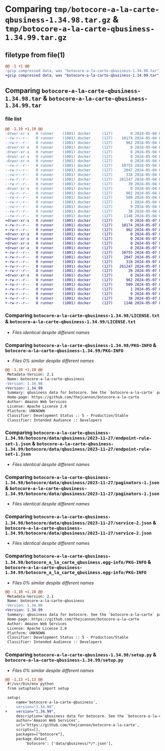 # Comparing `tmp/botocore-a-la-carte-qbusiness-1.34.98.tar.gz` & `tmp/botocore-a-la-carte-qbusiness-1.34.99.tar.gz`

## filetype from file(1)

```diff
@@ -1 +1 @@
-gzip compressed data, was "botocore-a-la-carte-qbusiness-1.34.98.tar", last modified: Sat May  4 01:01:37 2024, max compression
+gzip compressed data, was "botocore-a-la-carte-qbusiness-1.34.99.tar", last modified: Tue May  7 01:02:39 2024, max compression
```

## Comparing `botocore-a-la-carte-qbusiness-1.34.98.tar` & `botocore-a-la-carte-qbusiness-1.34.99.tar`

### file list

```diff
@@ -1,19 +1,19 @@
-drwxr-xr-x   0 runner    (1001) docker     (127)        0 2024-05-04 01:01:37.838237 botocore-a-la-carte-qbusiness-1.34.98/
--rw-r--r--   0 runner    (1001) docker     (127)    10174 2024-05-04 01:01:37.000000 botocore-a-la-carte-qbusiness-1.34.98/LICENSE.txt
--rw-r--r--   0 runner    (1001) docker     (127)      962 2024-05-04 01:01:37.838237 botocore-a-la-carte-qbusiness-1.34.98/PKG-INFO
-drwxr-xr-x   0 runner    (1001) docker     (127)        0 2024-05-04 01:01:37.834237 botocore-a-la-carte-qbusiness-1.34.98/botocore/
-drwxr-xr-x   0 runner    (1001) docker     (127)        0 2024-05-04 01:01:37.834237 botocore-a-la-carte-qbusiness-1.34.98/botocore/data/
-drwxr-xr-x   0 runner    (1001) docker     (127)        0 2024-05-04 01:01:37.834237 botocore-a-la-carte-qbusiness-1.34.98/botocore/data/qbusiness/
-drwxr-xr-x   0 runner    (1001) docker     (127)        0 2024-05-04 01:01:37.838237 botocore-a-la-carte-qbusiness-1.34.98/botocore/data/qbusiness/2023-11-27/
--rw-r--r--   0 runner    (1001) docker     (127)    10755 2024-05-04 01:01:11.000000 botocore-a-la-carte-qbusiness-1.34.98/botocore/data/qbusiness/2023-11-27/endpoint-rule-set-1.json
--rw-r--r--   0 runner    (1001) docker     (127)     2047 2024-05-04 01:01:11.000000 botocore-a-la-carte-qbusiness-1.34.98/botocore/data/qbusiness/2023-11-27/paginators-1.json
--rw-r--r--   0 runner    (1001) docker     (127)      318 2024-05-04 01:01:11.000000 botocore-a-la-carte-qbusiness-1.34.98/botocore/data/qbusiness/2023-11-27/paginators-1.sdk-extras.json
--rw-r--r--   0 runner    (1001) docker     (127)   261247 2024-05-04 01:01:11.000000 botocore-a-la-carte-qbusiness-1.34.98/botocore/data/qbusiness/2023-11-27/service-2.json
--rw-r--r--   0 runner    (1001) docker     (127)       39 2024-05-04 01:01:11.000000 botocore-a-la-carte-qbusiness-1.34.98/botocore/data/qbusiness/2023-11-27/waiters-2.json
-drwxr-xr-x   0 runner    (1001) docker     (127)        0 2024-05-04 01:01:37.838237 botocore-a-la-carte-qbusiness-1.34.98/botocore_a_la_carte_qbusiness.egg-info/
--rw-r--r--   0 runner    (1001) docker     (127)      962 2024-05-04 01:01:37.000000 botocore-a-la-carte-qbusiness-1.34.98/botocore_a_la_carte_qbusiness.egg-info/PKG-INFO
--rw-r--r--   0 runner    (1001) docker     (127)      509 2024-05-04 01:01:37.000000 botocore-a-la-carte-qbusiness-1.34.98/botocore_a_la_carte_qbusiness.egg-info/SOURCES.txt
--rw-r--r--   0 runner    (1001) docker     (127)        1 2024-05-04 01:01:37.000000 botocore-a-la-carte-qbusiness-1.34.98/botocore_a_la_carte_qbusiness.egg-info/dependency_links.txt
--rw-r--r--   0 runner    (1001) docker     (127)        9 2024-05-04 01:01:37.000000 botocore-a-la-carte-qbusiness-1.34.98/botocore_a_la_carte_qbusiness.egg-info/top_level.txt
--rw-r--r--   0 runner    (1001) docker     (127)       38 2024-05-04 01:01:37.838237 botocore-a-la-carte-qbusiness-1.34.98/setup.cfg
--rw-r--r--   0 runner    (1001) docker     (127)     1148 2024-05-04 01:01:37.000000 botocore-a-la-carte-qbusiness-1.34.98/setup.py
+drwxr-xr-x   0 runner    (1001) docker     (127)        0 2024-05-07 01:02:39.972096 botocore-a-la-carte-qbusiness-1.34.99/
+-rw-r--r--   0 runner    (1001) docker     (127)    10174 2024-05-07 01:02:39.000000 botocore-a-la-carte-qbusiness-1.34.99/LICENSE.txt
+-rw-r--r--   0 runner    (1001) docker     (127)      962 2024-05-07 01:02:39.972096 botocore-a-la-carte-qbusiness-1.34.99/PKG-INFO
+drwxr-xr-x   0 runner    (1001) docker     (127)        0 2024-05-07 01:02:39.968096 botocore-a-la-carte-qbusiness-1.34.99/botocore/
+drwxr-xr-x   0 runner    (1001) docker     (127)        0 2024-05-07 01:02:39.968096 botocore-a-la-carte-qbusiness-1.34.99/botocore/data/
+drwxr-xr-x   0 runner    (1001) docker     (127)        0 2024-05-07 01:02:39.968096 botocore-a-la-carte-qbusiness-1.34.99/botocore/data/qbusiness/
+drwxr-xr-x   0 runner    (1001) docker     (127)        0 2024-05-07 01:02:39.972096 botocore-a-la-carte-qbusiness-1.34.99/botocore/data/qbusiness/2023-11-27/
+-rw-r--r--   0 runner    (1001) docker     (127)    10755 2024-05-07 01:02:11.000000 botocore-a-la-carte-qbusiness-1.34.99/botocore/data/qbusiness/2023-11-27/endpoint-rule-set-1.json
+-rw-r--r--   0 runner    (1001) docker     (127)     2047 2024-05-07 01:02:11.000000 botocore-a-la-carte-qbusiness-1.34.99/botocore/data/qbusiness/2023-11-27/paginators-1.json
+-rw-r--r--   0 runner    (1001) docker     (127)      318 2024-05-07 01:02:11.000000 botocore-a-la-carte-qbusiness-1.34.99/botocore/data/qbusiness/2023-11-27/paginators-1.sdk-extras.json
+-rw-r--r--   0 runner    (1001) docker     (127)   261247 2024-05-07 01:02:11.000000 botocore-a-la-carte-qbusiness-1.34.99/botocore/data/qbusiness/2023-11-27/service-2.json
+-rw-r--r--   0 runner    (1001) docker     (127)       39 2024-05-07 01:02:11.000000 botocore-a-la-carte-qbusiness-1.34.99/botocore/data/qbusiness/2023-11-27/waiters-2.json
+drwxr-xr-x   0 runner    (1001) docker     (127)        0 2024-05-07 01:02:39.972096 botocore-a-la-carte-qbusiness-1.34.99/botocore_a_la_carte_qbusiness.egg-info/
+-rw-r--r--   0 runner    (1001) docker     (127)      962 2024-05-07 01:02:39.000000 botocore-a-la-carte-qbusiness-1.34.99/botocore_a_la_carte_qbusiness.egg-info/PKG-INFO
+-rw-r--r--   0 runner    (1001) docker     (127)      509 2024-05-07 01:02:39.000000 botocore-a-la-carte-qbusiness-1.34.99/botocore_a_la_carte_qbusiness.egg-info/SOURCES.txt
+-rw-r--r--   0 runner    (1001) docker     (127)        1 2024-05-07 01:02:39.000000 botocore-a-la-carte-qbusiness-1.34.99/botocore_a_la_carte_qbusiness.egg-info/dependency_links.txt
+-rw-r--r--   0 runner    (1001) docker     (127)        9 2024-05-07 01:02:39.000000 botocore-a-la-carte-qbusiness-1.34.99/botocore_a_la_carte_qbusiness.egg-info/top_level.txt
+-rw-r--r--   0 runner    (1001) docker     (127)       38 2024-05-07 01:02:39.972096 botocore-a-la-carte-qbusiness-1.34.99/setup.cfg
+-rw-r--r--   0 runner    (1001) docker     (127)     1148 2024-05-07 01:02:39.000000 botocore-a-la-carte-qbusiness-1.34.99/setup.py
```

### Comparing `botocore-a-la-carte-qbusiness-1.34.98/LICENSE.txt` & `botocore-a-la-carte-qbusiness-1.34.99/LICENSE.txt`

 * *Files identical despite different names*

### Comparing `botocore-a-la-carte-qbusiness-1.34.98/PKG-INFO` & `botocore-a-la-carte-qbusiness-1.34.99/PKG-INFO`

 * *Files 0% similar despite different names*

```diff
@@ -1,10 +1,10 @@
 Metadata-Version: 2.1
 Name: botocore-a-la-carte-qbusiness
-Version: 1.34.98
+Version: 1.34.99
 Summary: qbusiness data for botocore. See the `botocore-a-la-carte` package for more info.
 Home-page: https://github.com/thejcannon/botocore-a-la-carte
 Author: Amazon Web Services
 License: Apache License 2.0
 Platform: UNKNOWN
 Classifier: Development Status :: 5 - Production/Stable
 Classifier: Intended Audience :: Developers
```

### Comparing `botocore-a-la-carte-qbusiness-1.34.98/botocore/data/qbusiness/2023-11-27/endpoint-rule-set-1.json` & `botocore-a-la-carte-qbusiness-1.34.99/botocore/data/qbusiness/2023-11-27/endpoint-rule-set-1.json`

 * *Files identical despite different names*

### Comparing `botocore-a-la-carte-qbusiness-1.34.98/botocore/data/qbusiness/2023-11-27/paginators-1.json` & `botocore-a-la-carte-qbusiness-1.34.99/botocore/data/qbusiness/2023-11-27/paginators-1.json`

 * *Files identical despite different names*

### Comparing `botocore-a-la-carte-qbusiness-1.34.98/botocore/data/qbusiness/2023-11-27/service-2.json` & `botocore-a-la-carte-qbusiness-1.34.99/botocore/data/qbusiness/2023-11-27/service-2.json`

 * *Files identical despite different names*

### Comparing `botocore-a-la-carte-qbusiness-1.34.98/botocore_a_la_carte_qbusiness.egg-info/PKG-INFO` & `botocore-a-la-carte-qbusiness-1.34.99/botocore_a_la_carte_qbusiness.egg-info/PKG-INFO`

 * *Files 0% similar despite different names*

```diff
@@ -1,10 +1,10 @@
 Metadata-Version: 2.1
 Name: botocore-a-la-carte-qbusiness
-Version: 1.34.98
+Version: 1.34.99
 Summary: qbusiness data for botocore. See the `botocore-a-la-carte` package for more info.
 Home-page: https://github.com/thejcannon/botocore-a-la-carte
 Author: Amazon Web Services
 License: Apache License 2.0
 Platform: UNKNOWN
 Classifier: Development Status :: 5 - Production/Stable
 Classifier: Intended Audience :: Developers
```

### Comparing `botocore-a-la-carte-qbusiness-1.34.98/setup.py` & `botocore-a-la-carte-qbusiness-1.34.99/setup.py`

 * *Files 0% similar despite different names*

```diff
@@ -1,13 +1,13 @@
 #!/usr/bin/env python
 from setuptools import setup
 
 setup(
     name='botocore-a-la-carte-qbusiness',
-    version="1.34.98",
+    version="1.34.99",
     description='qbusiness data for botocore. See the `botocore-a-la-carte` package for more info.',
     author='Amazon Web Services',
     url='https://github.com/thejcannon/botocore-a-la-carte',
     scripts=[],
     packages=["botocore"],
     package_data={
         'botocore': ['data/qbusiness/*/*.json'],
```

